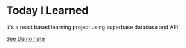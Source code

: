 # Today I Learned
It's a react based learning project using superbase database and API.

[See Demo here](https://facts-react-app.netlify.app/)
